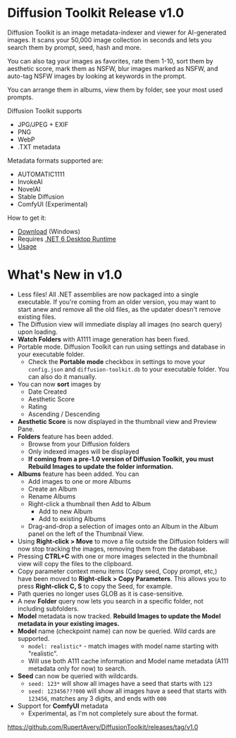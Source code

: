 # Diffusion Toolkit Release v1.0

Diffusion Toolkit is an image metadata-indexer and viewer for AI-generated images.  It scans your 50,000 image collection in seconds and lets you search them by prompt, seed, hash and more.

You can also tag your images as favorites, rate them 1-10, sort them by aesthetic score, mark them as NSFW, blur images marked as NSFW, and auto-tag NSFW images by looking at keywords in the prompt.

You can arrange them in albums, view them by folder, see your most used prompts.

Diffusion Toolkit supports

* JPG/JPEG + EXIF
* PNG
* WebP
* .TXT metadata

Metadata formats supported are:

* AUTOMATIC1111
* InvokeAI
* NovelAI
* Stable Diffusion
* ComfyUI (Experimental)

How to get it:

* [Download](https://github.com/RupertAvery/DiffusionToolkit/releases/tag/v1.0
) (Windows)
* Requires [.NET 6 Desktop Runtime](https://dotnet.microsoft.com/en-us/download/dotnet/6.0) 
* [Usage](https://github.com/RupertAvery/DiffusionToolkit/blob/master/Diffusion.Toolkit/Tips.md)

# What's New in v1.0

* Less files! All .NET assemblies are now packaged into a single executable. If you're coming from an older version, you may want to start anew and remove all the old files, as the updater doesn't remove existing files.
* The Diffusion view will immediate display all images (no search query) upon loading.
* **Watch Folders** with A1111 image generation has been fixed.
* Portable mode. Diffusion Toolkit can run using settings and database in your executable folder.
   * Check the **Portable mode** checkbox in settings to move your `config.json` and `diffusion-toolkit.db` to your executable folder.  You can also do it manually.
* You can now **sort** images by
   * Date Created
   * Aesthetic Score
   * Rating   
   * Ascending / Descending
* **Aesthetic Score** is now displayed in the thumbnail view and  Preview Pane.   
* **Folders** feature has been added.
   * Browse from your Diffusion folders
   * Only indexed images will be displayed
   * **If coming from a pre-1.0 version of Diffusion Toolkit, you must Rebuild Images to update the folder information.** 
* **Albums** feature has been added. You can
   * Add images to one or more Albums
   * Create an Album
   * Rename Albums
   * Right-click a thumbnail then Add to Album 
      * Add to new Album
      * Add to existing Albums
   * Drag-and-drop a selection of images onto an Album in the Album panel on the left of the Thumbnail View.
* Using **Right-click > Move** to move a file outside the Diffusion folders will now stop tracking the images, removing them from the database.
* Pressing **CTRL+C** with one or more images selected in the thumbnail view will copy the files to the clipboard.
* Copy parameter context menu items (Copy seed, Copy prompt, etc,) have been moved to **Right-click > Copy Parameters**. This allows you to press **Right-click C, S** to copy the Seed, for example.
* Path queries no longer uses GLOB as it is case-sensitive.
* A new **Folder** query now lets you search in a specific folder, not including subfolders.
* **Model** metadata is now tracked. **Rebuild Images to update the Model metadata in your existing images.** 
* **Model** name (checkpoint name) can now be queried.  Wild cards are supported. 
   * `model: realistic*` - match images with model name starting with "realistic".
   * Will use both A111 cache information and Model name metadata (A111 metadata only for now) to search.
* **Seed** can now be queried with wildcards.
   * `seed: 123*` will show all images have a seed that starts with `123`
   * `seed: 123456???000` will show all images have a seed that starts with `123456`, matches any 3 digits, and ends with `000`
* Support for **ComfyUI** metadata
   * Experimental, as I'm not completely sure about the format.


https://github.com/RupertAvery/DiffusionToolkit/releases/tag/v1.0
